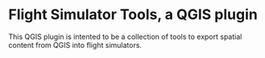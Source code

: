# Flight Simulator Tools, a QGIS plugin

This QGIS plugin is intented to be a collection of tools to export spatial content from QGIS into flight simulators.
